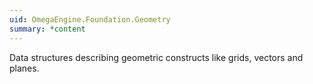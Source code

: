 ```yaml
---
uid: OmegaEngine.Foundation.Geometry
summary: *content
---
```

Data structures describing geometric constructs like grids, vectors and planes.
